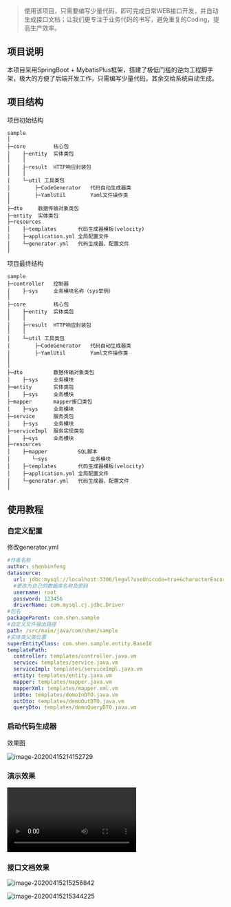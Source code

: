 > 使用该项目，只需要编写少量代码，即可完成日常WEB接口开发，并自动生成接口文档；让我们更专注于业务代码的书写，避免重复的Coding，提高生产效率。
>

## 项目说明

本项目采用SpringBoot + MybatisPlus框架，搭建了极低门槛的逆向工程脚手架，极大的方便了后端开发工作，只需编写少量代码，其余交给系统自动生成。 

## 项目结构

项目初始结构

```
sample
│
├─core         核心包
│    ├─entity  实体类包
│    │ 
│    ├─result  HTTP响应封装包
│    │ 
│    └─util	工具类包 
│        ├─CodeGenerator   代码自动生成器类
│        ├─YamlUtil        Yaml文件操作类       
│ 
├─dto     数据传输对象类包
├─entity  实体类包
├─resources
│    ├─templates	   代码生成器模板(velocity)
│    ├─application.yml 全局配置文件
│    └─generator.yml   代码生成器，配置文件
│
```

项目最终结构

```
sample
├─controller   控制器
│    ├─sys     业务模块名称（sys举例）
│ 
├─core         核心包
│    ├─entity  实体类包
│    │ 
│    ├─result  HTTP响应封装包
│    │ 
│    └─util	工具类包 
│        ├─CodeGenerator   代码自动生成器类
│        ├─YamlUtil        Yaml文件操作类
│       
│ 
├─dto          数据传输对象类包
│    ├─sys     业务模块
├─entity       实体类包
│    ├─sys     业务模块
├─mapper       mapper接口类包
│    ├─sys     业务模块
├─service      服务类包
│    ├─sys     业务模块
├─serviceImpl  服务实现类包
│    ├─sys     业务模块
├─resources
│    ├─mapper          SQL脚本
│       └─sys     		   业务模块
│    ├─templates	   代码生成器模板(velocity)
│    ├─application.yml 全局配置文件
│    └─generator.yml   代码生成器，配置文件
│
```

## 使用教程

### 自定义配置

修改generator.yml

```yaml
#作者名称
author: shenbinfeng
datasource:
  url: jdbc:mysql://localhost:3306/legal?useUnicode=true&characterEncoding=UTF-8&useSSL=false&serverTimezone=Asia/Shanghai&allowMultiQueries=true&allowPublicKeyRetrieval=true
  #更改为自己的数据库名称及密码
  username: root
  password: 123456
  driverName: com.mysql.cj.jdbc.Driver
#包名
packageParent: com.shen.sample
#自定义文件输出路径
path: /src/main/java/com/shen/sample
#实体类父类位置
superEntityClass: com.shen.sample.entity.BaseId
templatePath:
  controller: templates/controller.java.vm
  service: templates/service.java.vm
  serviceImpl: templates/serviceImpl.java.vm
  entity: templates/entity.java.vm
  mapper: templates/mapper.java.vm
  mapperXml: templates/mapper.xml.vm
  inDto: templates/demoInDTO.java.vm
  outDto: templates/demoOutDTO.java.vm
  queryDto: templates/demoQueryDTO.java.vm
```

### 启动代码生成器

效果图

![image-20200415214152729](C:\Users\admin\AppData\Roaming\Typora\typora-user-images\image-20200415214152729.png)

### 演示效果


<video src="D:\setup\迅雷影音\Xmp\profiles\截图\20200415_21311120204152136532.mp4"></video>

### 接口文档效果

![image-20200415215256842](C:\Users\admin\AppData\Roaming\Typora\typora-user-images\image-20200415215256842.png)

![image-20200415215344225](C:\Users\admin\AppData\Roaming\Typora\typora-user-images\image-20200415215344225.png)